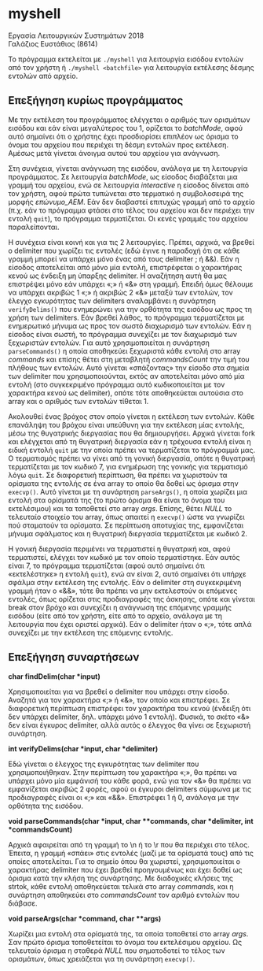 # myshell
Εργασία Λειτουργικών Συστημάτων 2018  
Γαλάζιος Ευστάθιος (8614)

Το πρόγραμμα εκτελείται με ```./myshell``` για λειτουργία εισόδου εντολών από τον χρήστη ή ```./myshell <batchfile>``` για λειτουργία εκτέλεσης δέσμης εντολών από αρχείο.

## Επεξήγηση κυρίως προγράμματος
Με την εκτέλεση του προγράμματος ελέγχεται ο αριθμός των ορισμάτων εισόδου και εάν είναι μεγαλύτερος του 1, ορίζεται το *batchMode*, αφού αυτό σημαίνει ότι ο χρήστης έχει προσδιορίσει επιπλέον ως όρισμα το όνομα του αρχείου που περιέχει τη δέσμη εντολών προς εκτέλεση. Αμέσως μετά γίνεται άνοιγμα αυτού του αρχείου για ανάγνωση. 

Στη συνέχεια, γίνεται ανάγνωση της εισόδου, ανάλογα με τη λειτουργία προγράμματος. Σε λειτουργία *batchMode*, ως είσοδος διαβάζεται μια γραμμή του αρχείου, ενώ σε λειτουργία *interactive* η είσοδος δίνεται από τον χρήστη, αφού πρώτα τυπώνεται στο τερματικό η συμβολοσειρά της μορφής *επώνυμο_ΑΕΜ*. Εάν δεν διαβαστεί επιτυχώς γραμμή από το αρχείο (π.χ. εάν το πρόγραμμα φτάσει στο τέλος του αρχείου και δεν περιέχει την εντολή `quit`), το πρόγραμμα τερματίζεται. Οι κενές γραμμές του αρχείου παραλείπονται.

Η συνέχεια είναι κοινή και για τις 2 λειτουργίες. Πρέπει, αρχικά, να βρεθεί ο delimiter που χωρίζει τις εντολές (εδώ έγινε η παραδοχή ότι σε κάθε γραμμή μπορεί να υπάρχει μόνο ένας από τους delimiter ; ή &&). Εάν η είσοδος αποτελείται από μόνο μία εντολή, επιστρέφεται ο χαρακτήρας κενού ως ένδειξη μη ύπαρξης delimiter. Η αναζήτηση αυτή θα μας επιστρέψει μόνο εάν υπάρχει «;» ή «&» στη γραμμή. Επειδή όμως θέλουμε να υπάρχει ακριβώς 1 «;» ή ακριβώς 2 «&» μεταξύ των εντολών, τον έλεγχο εγκυρότητας των delimiters αναλαμβάνει η συνάρτηση `verifyDelims()` που ενημερώνει για την ορθότητα της εισόδου ως προς τη χρήση των delimiters. Εάν βρεθεί λάθος, το πρόγραμμα τερματίζεται με ενημερωτικό μήνυμα ως προς τον σωστό διαχωρισμό των εντολών. Εάν η είσοδος είναι σωστή, το πρόγραμμα συνεχίζει με τον διαχωρισμό των ξεχωριστών εντολών. Για αυτό χρησιμοποιείται η συνάρτηση `parseCommands()` η οποία αποθηκεύει ξεχωριστά κάθε εντολή στο array *commands* και επίσης θέτει στη μεταβλητή *commandsCount* την τιμή του πλήθους των εντολών. Αυτό γίνεται «σπάζοντας» την είσοδο στα σημεία των delimiter που χρησιμοποιούνται, εκτός αν αποτελείται μόνο από μία εντολή (στο συγκεκριμένο πρόγραμμα αυτό κωδικοποιείται με τον χαρακτήρα κενού ως delimiter), οπότε τότε αποθηκεύεται αυτούσια στο array και ο αριθμός των εντολών τίθεται 1.

Ακολουθεί ένας βρόχος στον οποίο γίνεται η εκτέλεση των εντολών. Κάθε επανάληψη του βρόχου είναι υπεύθυνη για την εκτέλεση μίας εντολής, μέσω της θυγατρικής διεργασίας που θα δημιουργήσει. Αρχικά γίνεται fork και ελέγχεται από τη θυγατρική διεργασία εάν η τρέχουσα εντολή είναι η ειδική εντολή `quit` με την οποία πρέπει να τερματίζεται το πρόγραμμά μας. Ο τερματισμός πρέπει να γίνει από τη γονική διεργασία, οπότε η θυγατρική τερματίζεται με τον κωδικό 7, για ενημέρωση της γονικής για τερματισμό λόγω `quit`. Σε διαφορετική περίπτωση, θα πρέπει να χωριστούν τα ορίσματα της εντολής σε ένα array το οποίο θα δοθεί ως όρισμα στην `execvp()`. Αυτό γίνεται με τη συνάρτηση `parseArgs()`, η οποία χωρίζει μια εντολή στα ορίσματά της (το πρώτο όρισμα θα είναι το όνομα του εκτελέσιμου) και τα τοποθετεί στο array *args*. Επίσης, θέτει *NULL* το τελευταίο στοιχείο του array, όπως απαιτεί η `execvp()` ώστε να γνωρίζει πού σταματούν τα ορίσματα. Σε περίπτωση αποτυχίας της, εμφανίζεται μήνυμα σφάλματος και η θυγατρική διεργασία τερματίζεται με κωδικό 2.

Η γονική διεργασία περιμένει να τερματιστεί η θυγατρική και, αφού τερματιστεί, ελέγχει τον κωδικό με τον οποίο τερματίστηκε. Εάν αυτός είναι 7, το πρόγραμμα τερματίζεται (αφού αυτό σημαίνει ότι «εκτελέστηκε» η εντολή `quit`), ενώ αν είναι 2, αυτό σημαίνει ότι υπήρχε σφάλμα στην εκτέλεση της εντολής. Εάν ο delimiter στη συγκεκριμένη γραμμή ήταν ο «&&», τότε θα πρέπει να μην εκτελεστούν οι επόμενες εντολές, όπως ορίζεται στις προδιαγραφές της άσκησης, οπότε και γίνεται break στον βρόχο και συνεχίζει η ανάγνωση της επόμενης γραμμής εισόδου (είτε από τον χρήστη, είτε από το αρχείο, ανάλογα με τη λειτουργία που έχει οριστεί αρχικά). Εάν ο delimiter ήταν ο «;», τότε απλά συνεχίζει με την εκτέλεση της επόμενης εντολής.

## Επεξήγηση συναρτήσεων
**char findDelim(char \*input)**

Χρησιμοποιείται για να βρεθεί ο delimiter που υπάρχει στην είσοδο. Αναζητά για τον χαρακτήρα «;» ή «&», τον οποίο και επιστρέφει. Σε διαφορετική περίπτωση επιστρέφει τον χαρακτήρα του κενού (ένδειξη ότι δεν υπάρχει delimiter, δηλ. υπάρχει μόνο 1 εντολή). Φυσικά, το σκέτο «&» δεν είναι έγκυρος delimiter, αλλά αυτός ο έλεγχος θα γίνει σε ξεχωριστή συνάρτηση.

**int verifyDelims(char \*input, char \*delimiter)**

Εδώ γίνεται ο έλεγχος της εγκυρότητας των delimiter που χρησιμοποιήθηκαν. Στην περίπτωση του χαρακτήρα «;», θα πρέπει να υπάρχει μόνο μία εμφάνισή του κάθε φορά, ενώ για τον «&» θα πρέπει να εμφανίζεται ακριβώς 2 φορές, αφού οι έγκυροι delimiters σύμφωνα με τις προδιαγραφές είναι οι «;» και «&&». Επιστρέφει 1 ή 0, ανάλογα με την ορθότητα της εισόδου.

**void parseCommands(char \*input, char \*\*commands, char \*delimiter, int \*commandsCount)**

Αρχικά αφαιρείται από τη γραμμή το \n ή το \r που θα περιέχει στο τέλος. Έπειτα, η γραμμή «σπάει» στις εντολές (μαζί με τα ορίσματά τους) από τις οποίες αποτελείται. Για το σημείο όπου θα χωριστεί, χρησιμοποιείται ο χαρακτήρας delimiter που έχει βρεθεί προηγουμένως και έχει δοθεί ως όρισμα κατά την κλήση της συνάρτησης. Με διαδοχικές κλήσεις της strtok, κάθε εντολή αποθηκεύεται τελικά στο array *commands*, και η συνάρτηση αποθηκεύει στο *commandsCount* τον αριθμό εντολών που διάβασε.

**void parseArgs(char \*command, char \*\*args)**

Χωρίζει μια εντολή στα ορίσματά της, τα οποία τοποθετεί στο array *args*. Σαν πρώτο όρισμα τοποθετείται το όνομα του εκτελέσιμου αρχείου. Ως τελευταίο όρισμα η σταθερά *NULL* που σηματοδοτεί το τέλος των ορισμάτων, όπως χρειάζεται για τη συνάρτηση `execvp()`.
